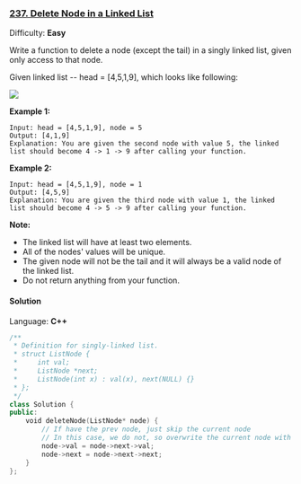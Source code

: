 ### [237\. Delete Node in a Linked List](https://leetcode.com/problems/delete-node-in-a-linked-list/)

Difficulty: **Easy**


Write a function to delete a node (except the tail) in a singly linked list, given only access to that node.

Given linked list -- head = [4,5,1,9], which looks like following:

![](https://assets.leetcode.com/uploads/2018/12/28/237_example.png)

**Example 1:**

```
Input: head = [4,5,1,9], node = 5
Output: [4,1,9]
Explanation: You are given the second node with value 5, the linked list should become 4 -> 1 -> 9 after calling your function.
```

**Example 2:**

```
Input: head = [4,5,1,9], node = 1
Output: [4,5,9]
Explanation: You are given the third node with value 1, the linked list should become 4 -> 5 -> 9 after calling your function.
```

**Note:**

*   The linked list will have at least two elements.
*   All of the nodes' values will be unique.
*   The given node will not be the tail and it will always be a valid node of the linked list.
*   Do not return anything from your function.


#### Solution

Language: **C++**

```c++
/**
 * Definition for singly-linked list.
 * struct ListNode {
 *     int val;
 *     ListNode *next;
 *     ListNode(int x) : val(x), next(NULL) {}
 * };
 */
class Solution {
public:
    void deleteNode(ListNode* node) {
        // If have the prev node, just skip the current node
        // In this case, we do not, so overwrite the current node with the next node
        node->val = node->next->val;
        node->next = node->next->next;
    }
};
```
